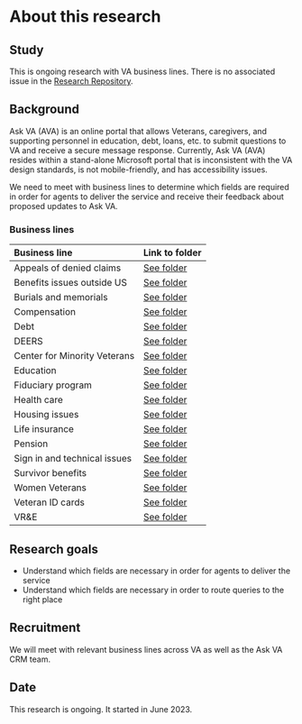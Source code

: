 # About this research

## Study
This is ongoing research with VA business lines. There is no associated issue in the [Research Repository](https://github.com/orgs/department-of-veterans-affairs/projects/880).

## Background
Ask VA (AVA) is an online portal that allows Veterans, caregivers, and supporting personnel in education, debt, loans, etc. to submit questions to VA and receive a secure message response. Currently, Ask VA (AVA) resides within a stand-alone Microsoft portal that is inconsistent with the VA design standards, is not mobile-friendly, and has accessibility issues.

We need to meet with business lines to determine which fields are required in order for agents to deliver the service and receive their feedback about proposed updates to Ask VA.

### Business lines

|Business line|Link to folder|
|:--|:--|
|Appeals of denied claims|[See folder](https://github.com/department-of-veterans-affairs/va.gov-team/tree/master/products/ask-va/research/Business%20line%20engagement/Appeals%20of%20denied%20claims)|
|Benefits issues outside US|[See folder](https://github.com/department-of-veterans-affairs/va.gov-team/tree/master/products/ask-va/research/Business%20line%20engagement/Benefits%20issues%20outside%20US)|
|Burials and memorials|[See folder](https://github.com/department-of-veterans-affairs/va.gov-team/tree/master/products/ask-va/research/Business%20line%20engagement/Burials%20and%20memorials)|
|Compensation|[See folder](https://github.com/department-of-veterans-affairs/va.gov-team/tree/master/products/ask-va/research/Business%20line%20engagement/Compensation)|
|Debt|[See folder](https://github.com/department-of-veterans-affairs/va.gov-team/tree/master/products/ask-va/research/Business%20line%20engagement/Debt)|
|DEERS|[See folder](https://github.com/department-of-veterans-affairs/va.gov-team/tree/master/products/ask-va/research/Business%20line%20engagement/DEERS)|
|Center for Minority Veterans|[See folder](https://github.com/department-of-veterans-affairs/va.gov-team/tree/master/products/ask-va/research/Business%20line%20engagement/Center%20for%20Minority%20Veterans)|
|Education|[See folder](https://github.com/department-of-veterans-affairs/va.gov-team/tree/master/products/ask-va/research/Business%20line%20engagement/Education)|
|Fiduciary program|[See folder](https://github.com/department-of-veterans-affairs/va.gov-team/tree/master/products/ask-va/research/Business%20line%20engagement/Fiduciary%20program)|
|Health care|[See folder](https://github.com/department-of-veterans-affairs/va.gov-team/tree/master/products/ask-va/research/Business%20line%20engagement/Health%20care)|
|Housing issues|[See folder](https://github.com/department-of-veterans-affairs/va.gov-team/tree/master/products/ask-va/research/Business%20line%20engagement/Housing%20issues)|
|Life insurance|[See folder](https://github.com/department-of-veterans-affairs/va.gov-team/tree/master/products/ask-va/research/Business%20line%20engagement/Life%20insurance)|
|Pension|[See folder](https://github.com/department-of-veterans-affairs/va.gov-team/tree/master/products/ask-va/research/Business%20line%20engagement/Pension)|
|Sign in and technical issues|[See folder](https://github.com/department-of-veterans-affairs/va.gov-team/tree/master/products/ask-va/research/Business%20line%20engagement/Sign%20in%20and%20technical%20issues)|
|Survivor benefits|[See folder](https://github.com/department-of-veterans-affairs/va.gov-team/tree/master/products/ask-va/research/Business%20line%20engagement/Survivor%20benefits)|
|Women Veterans|[See folder](https://github.com/department-of-veterans-affairs/va.gov-team/tree/master/products/ask-va/research/Business%20line%20engagement/Women%20Veterans)|
|Veteran ID cards|[See folder](https://github.com/department-of-veterans-affairs/va.gov-team/tree/master/products/ask-va/research/Business%20line%20engagement/Veteran%20ID%20cards)|
|VR&E|[See folder](https://github.com/department-of-veterans-affairs/va.gov-team/tree/master/products/ask-va/research/Business%20line%20engagement/VR%26E)|

## Research goals
* Understand which fields are necessary in order for agents to deliver the service
* Understand which fields are necessary in order to route queries to the right place

## Recruitment
We will meet with relevant business lines across VA as well as the Ask VA CRM team. 

## Date
This research is ongoing. It started in June 2023.
